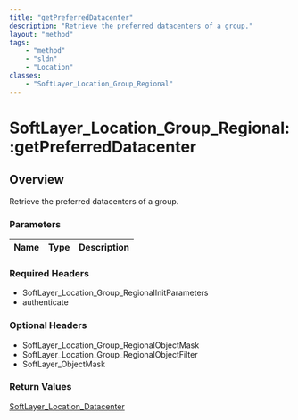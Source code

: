 ```yaml
---
title: "getPreferredDatacenter"
description: "Retrieve the preferred datacenters of a group."
layout: "method"
tags:
    - "method"
    - "sldn"
    - "Location"
classes:
    - "SoftLayer_Location_Group_Regional"
---
```

# SoftLayer_Location_Group_Regional::getPreferredDatacenter
## Overview 
Retrieve the preferred datacenters of a group.

### Parameters 
|Name | Type | Description |
| --- | --- | --- |


### Required Headers
* SoftLayer_Location_Group_RegionalInitParameters
* authenticate

### Optional Headers
* SoftLayer_Location_Group_RegionalObjectMask
* SoftLayer_Location_Group_RegionalObjectFilter
* SoftLayer_ObjectMask

### Return Values
<a href='/reference/datatypes/SoftLayer_Location_Datacenter'>SoftLayer_Location_Datacenter </a>
